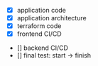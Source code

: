 - [x] application code
- [x] application architecture
- [x] terraform code
- [x] frontend CI/CD
- [] backend CI/CD
- [] final test: start -> finish
